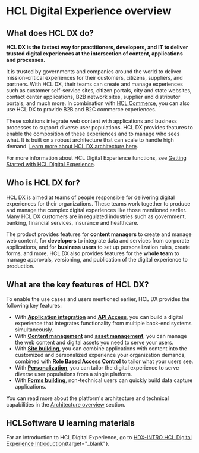 # HCL Digital Experience overview
<!--
[HCL Digital Experience](https://www.hcltechsw.com/dx) provides a single access point to web content and applications, while it delivers differentiated, personalized experiences for each user across multiple touchpoints, such as web, mobile, hybrid mobile/web applications, and more.

The Web Content Manager and Web Portal Server combines to provide a platform for building a rich, complex online sites with responsive content, targeted offers, seamlessly integrated applications, and consistent branding across channels.

Organizations use it to serve multiple audiences from a single platform that delivers to a combination of applications and content that are tailored to the needs of individual users. Providing outstanding digital experiences to customers and business partners and better engagement with employees can generate more successful business outcomes.

Multiple solutions are available to fit your needs.

## HCL Portal

HCL Portal is an enterprise web portal that helps customers deliver faster response to the demands for HCL Digital Experience solutions by giving users a single point of access to the applications, services, information and social connections they need.

## HCL Web Content Manager

HCL Web Content Manager is a fully-featured, multi-platform enterprise content management solution. Easily manage your growing volume of digital content that is required to run your business and support critical decisions.

## HCL Digital Experience Cloud Native

HCL Digital Experience Cloud Native is a powerful digital experience platform optimized for deployment to Kubernetes container environments and supported on-premises platforms. It includes all of the capabilities of the HCL Digital Experience platform, including HCL Portal Server, Web Content Manager, Digital Asset Management, also [HCL Leap](https://www.hcltechsw.com/leap) (which is deployable only to on-premises platforms), and modern, easy-to-use tools and open-standards APIs for business users and developers to centrally build, optimize and deliver digital experience solutions. HCL Digital Experience Cloud Native is a customizable, scalable, and high-availability solution that uses cloud-friendly technology to make deployment and operation easy and efficient. 

-   Beginning with [HCL Digital Experience 9.5 Container Update CF202](../../whatsnew/cf20/newcf202.md), HCL Digital Experience Cloud Native 9.5 is available as an new offering to our customers to deploy the cloud-native Digital Experience 9.5 components and services on the Kubernetes container environments. These include HCL Portal Server, Web Content Manager, Digital Asset Management, and modern, easy-to-use tools and open-standards APIs that the business users and developers can use to centrally build, optimize, and deliver digital experience solutions for the target audiences. HCL Digital Experience Cloud Native is a customizable, scalable, and high-availability solution.
-   Effective with [HCL Digital Experience 9.5 Container and CF Update 207](../../whatsnew/cf20/newcf207.md), Digital Experience 9.5 software is added to install to supported Specified Operating systems, published at: [HCL Digital Experience V9.5 Detailed System Requirements](https://support.hcltechsw.com/csm?id=kb_article&sysparm_article=KB0013514). Entitlements to [HCL Leap](https://www.hcltechsw.com/leap), deployable to on-premises platforms, are also added. With this update, the HCL Digital Experience Cloud Native 9.5 offering provides all of the HCL DX 9.5 software components that can be deployed to specified Operating systems supported by DX 9.5, e.g., Windows, Linux and AIX, as well as to certified Kubernetes platforms, published at the Kubernetes support matrix at  [HCL Digital Experience V9.5 Detailed System Requirements](https://support.hcltechsw.com/csm?id=kb_article&sysparm_article=KB0013514). Customers now have increased flexibility to install the HCL Digital Experience Cloud Native 9.5 offering on their platform of choice as they evolve to the cloud.
-   For the latest list of Digital Experience 9.5 components available for HCL Digital Experience Cloud Native 9.5 deployments to Docker and certified Kubernetes platforms refer to the [Docker Image list](../../deployment/install/container/image_list.md) topic in the Help Center.
-   HCL Digital Experience Cloud Native 9.5 is available with cloud-friendly subscription pricing according to the user session consumption required to support production DX deployments. This approach supports graduated tier pricing, providing lower costs at each tier as quantities increase. To learn more about monitoring User Session consumption in Digital Experience deployments, see the [Integrate Google Analytics with HCL Digital Experience](../../build_sites/site_analytics/google_analytics/index.md) topic.
-   For more information about HCL Digital Experience Cloud Native 9.5 offering terms, see the [HCL Software License Agreements](https://www.hcltechsw.com/resources/license-agreements) web site, under the HCL Digital Experience product categories.

For additional information about HCL Digital Experience solutions, visit: [HCL Digital Experience](https://www.hcltechsw.com/dx) website. -->

## What does HCL DX do?

**HCL DX is the fastest way for practitioners, developers, and IT to deliver trusted digital experiences at the intersection of content, applications and processes.**

It is trusted by governments and companies around the world to deliver mission-critical experiences for their customers, citizens, suppliers, and partners. With HCL DX, their teams can create and manage experiences such as customer self-service sites, citizen portals, city and state websites, contact center applications, B2B network sites, supplier and distributor portals, and much more. In combination with [HCL Commerce](https://www.hcltechsw.com/commerce), you can also use HCL DX to provide B2B and B2C commerce experiences.

These solutions integrate web content with applications and business processes to support diverse user populations. HCL DX provides features to enable the composition of these experiences and to manage who sees what. It is built on a robust architecture that can scale to handle high demand. [Learn more about HCL DX architecture here](../architecture_overview).

For more information about HCL Digital Experience functions, see [Getting Started with HCL Digital Experience](../../guide_me/tutorials/gettingstartedwithDX.md).<!--This topic is called an overview. Perhaps change this link text to this: For more information about HCL Digital Experience functions, see...-->

## Who is HCL DX for?

HCL DX is aimed at teams of people responsible for delivering digital experiences for their organizations. These teams work together to produce and manage the complex digital experiences like those mentioned earlier. Many HCL DX customers are in regulated industries such as government, banking, financial services, insurance and healthcare.

The product provides features for **content managers** to create and manage web content, for **developers** to integrate data and services from corporate applications, and for **business users** to set up personalization rules, create forms, and more. HCL DX also provides features for the **whole team** to manage approvals, versioning, and publication of the digital experience to production.

## What are the key features of HCL DX?

To enable the use cases and users mentioned earlier, HCL DX provides the following key features:

* With [**Application integration**](application_integration.md) and [**API Access**](api_access.md), you can build a digital experience that integrates functionality from multiple back-end systems simultaneously.
* With [**Content management**](content_management.md) and [**asset management**](asset_management.md), you can manage the web content and digital assets you need to serve your users.
* With [**Site building**](site_building.md), you can combine applications with content into the customized and personalized experience your organization demands, combined with [**Role Based Access Control**](role_based_access.md) to tailor what your users see.
* With [**Personalization**](personalization.md), you can tailor the digital experience to serve diverse user populations from a single platform.
* With [**Forms building**](forms_building.md), non-technical users can quickly build data capture applications.

You can read more about the platform's architecture and technical capabilities in the [Architecture overview](../architecture_overview/index.md) section.

## HCLSoftware U learning materials

For an introduction to HCL Digital Experience, go to [HDX-INTRO HCL Digital Experience Introduction](https://hclsoftwareu.hcltechsw.com/component/axs/?view=sso_config&id=3&forward=https%3A%2F%2Fhclsoftwareu.hcltechsw.com%2Fcourses%2Fcourse%2Fhcl-digital-experience-introduction){target="_blank"}.
